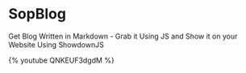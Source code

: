 # SopBlog
Get Blog Written in Markdown - Grab it Using JS and Show it on your Website Using ShowdownJS

{% youtube QNKEUF3dgdM %}

